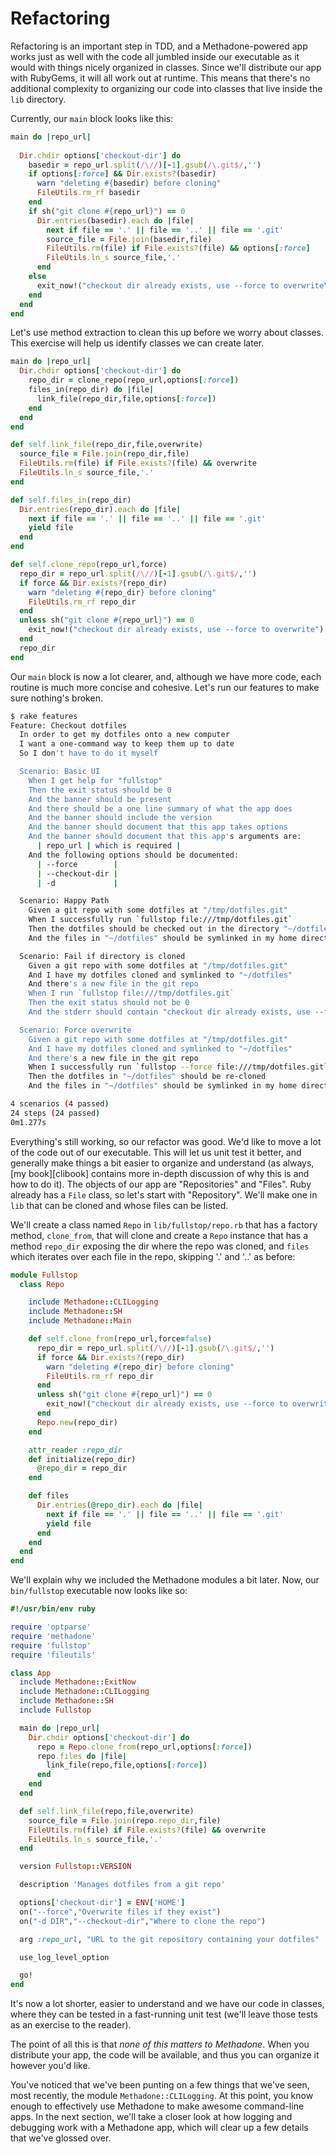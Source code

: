 # Refactoring

Refactoring is an important step in TDD, and a Methadone-powered app works just as well with the code all jumbled inside our
executable as it would with things nicely organized in classes.  Since we'll distribute our app with RubyGems, it will all work
out at runtime.  This means that there's no additional complexity to organizing our code into classes that live inside the `lib`
directory.

Currently, our `main` block looks like this:

```ruby
main do |repo_url|
  
  Dir.chdir options['checkout-dir'] do
    basedir = repo_url.split(/\//)[-1].gsub(/\.git$/,'')
    if options[:force] && Dir.exists?(basedir)
      warn "deleting #{basedir} before cloning"
      FileUtils.rm_rf basedir
    end
    if sh("git clone #{repo_url}") == 0
      Dir.entries(basedir).each do |file|
        next if file == '.' || file == '..' || file == '.git'
        source_file = File.join(basedir,file)
        FileUtils.rm(file) if File.exists?(file) && options[:force]
        FileUtils.ln_s source_file,'.'
      end
    else
      exit_now!("checkout dir already exists, use --force to overwrite")
    end
  end
end
```

Let's use method extraction to clean this up before we worry about classes.  This exercise will help us identify classes we can
create later.

```ruby
main do |repo_url|
  Dir.chdir options['checkout-dir'] do
    repo_dir = clone_repo(repo_url,options[:force])
    files_in(repo_dir) do |file|
      link_file(repo_dir,file,options[:force])
    end
  end
end

def self.link_file(repo_dir,file,overwrite)
  source_file = File.join(repo_dir,file)
  FileUtils.rm(file) if File.exists?(file) && overwrite
  FileUtils.ln_s source_file,'.'
end

def self.files_in(repo_dir)
  Dir.entries(repo_dir).each do |file|
    next if file == '.' || file == '..' || file == '.git'
    yield file
  end
end

def self.clone_repo(repo_url,force)
  repo_dir = repo_url.split(/\//)[-1].gsub(/\.git$/,'')
  if force && Dir.exists?(repo_dir)
    warn "deleting #{repo_dir} before cloning"
    FileUtils.rm_rf repo_dir
  end
  unless sh("git clone #{repo_url}") == 0
    exit_now!("checkout dir already exists, use --force to overwrite")
  end
  repo_dir
end
```

Our `main` block is now a lot clearer, and, although we have more code, each routine is much more concise and cohesive.  Let's
run our features to make sure nothing's broken.  

```sh
$ rake features
Feature: Checkout dotfiles
  In order to get my dotfiles onto a new computer
  I want a one-command way to keep them up to date
  So I don't have to do it myself

  Scenario: Basic UI
    When I get help for "fullstop"
    Then the exit status should be 0
    And the banner should be present
    And there should be a one line summary of what the app does
    And the banner should include the version
    And the banner should document that this app takes options
    And the banner should document that this app's arguments are:
      | repo_url | which is required |
    And the following options should be documented:
      | --force        |
      | --checkout-dir |
      | -d             |

  Scenario: Happy Path
    Given a git repo with some dotfiles at "/tmp/dotfiles.git"
    When I successfully run `fullstop file:///tmp/dotfiles.git`
    Then the dotfiles should be checked out in the directory "~/dotfiles"
    And the files in "~/dotfiles" should be symlinked in my home directory

  Scenario: Fail if directory is cloned
    Given a git repo with some dotfiles at "/tmp/dotfiles.git"
    And I have my dotfiles cloned and symlinked to "~/dotfiles"
    And there's a new file in the git repo
    When I run `fullstop file:///tmp/dotfiles.git`
    Then the exit status should not be 0
    And the stderr should contain "checkout dir already exists, use --force to overwrite"

  Scenario: Force overwrite
    Given a git repo with some dotfiles at "/tmp/dotfiles.git"
    And I have my dotfiles cloned and symlinked to "~/dotfiles"
    And there's a new file in the git repo
    When I successfully run `fullstop --force file:///tmp/dotfiles.git`
    Then the dotfiles in "~/dotfiles" should be re-cloned
    And the files in "~/dotfiles" should be symlinked in my home directory

4 scenarios (4 passed)
24 steps (24 passed)
0m1.277s
```

Everything's still working, so our refactor was good.  We'd like to move a lot of the code out of our executable.  This will let
us unit test it better, and generally make things a bit easier to organize and understand (as always, [my book][clibook] contains more in-depth discussion of why this is and how to do it).  The objects of our app are "Repositories" and "Files".  Ruby already has a `File` class, so let's start with "Repository".  We'll make one in `lib` that can be cloned and whose files can be listed.

We'll create a class named `Repo` in `lib/fullstop/repo.rb` that has a factory method, `clone_from`, that will clone and create a
`Repo` instance that has a method `repo_dir` exposing the dir where the repo was cloned, and `files` which iterates over each
file in the repo, skipping '.' and '..' as before:

```ruby
module Fullstop
  class Repo

    include Methadone::CLILogging
    include Methadone::SH
    include Methadone::Main

    def self.clone_from(repo_url,force=false)
      repo_dir = repo_url.split(/\//)[-1].gsub(/\.git$/,'')
      if force && Dir.exists?(repo_dir)
        warn "deleting #{repo_dir} before cloning"
        FileUtils.rm_rf repo_dir
      end
      unless sh("git clone #{repo_url}") == 0
        exit_now!("checkout dir already exists, use --force to overwrite")
      end
      Repo.new(repo_dir)
    end

    attr_reader :repo_dir
    def initialize(repo_dir)
      @repo_dir = repo_dir
    end

    def files
      Dir.entries(@repo_dir).each do |file|
        next if file == '.' || file == '..' || file == '.git'
        yield file
      end
    end
  end
end
```

We'll explain why we included the Methadone modules a bit later.  Now, our `bin/fullstop` executable now looks like so:

```ruby
#!/usr/bin/env ruby

require 'optparse'
require 'methadone'
require 'fullstop'
require 'fileutils'

class App
  include Methadone::ExitNow
  include Methadone::CLILogging
  include Methadone::SH
  include Fullstop

  main do |repo_url|
    Dir.chdir options['checkout-dir'] do
      repo = Repo.clone_from(repo_url,options[:force])
      repo.files do |file|
        link_file(repo,file,options[:force])
      end
    end
  end

  def self.link_file(repo,file,overwrite)
    source_file = File.join(repo.repo_dir,file)
    FileUtils.rm(file) if File.exists?(file) && overwrite
    FileUtils.ln_s source_file,'.'
  end

  version Fullstop::VERSION

  description 'Manages dotfiles from a git repo'

  options['checkout-dir'] = ENV['HOME']
  on("--force","Overwrite files if they exist")
  on("-d DIR","--checkout-dir","Where to clone the repo")

  arg :repo_url, "URL to the git repository containing your dotfiles"

  use_log_level_option

  go!
end
```

It's now a lot shorter, easier to understand and we have our code in classes, where they can be tested in a fast-running unit
test (we'll leave those tests as an exercise to the reader).

The point of all this is that *none of this matters to Methadone*.  When you distribute your app, the code will be available, and
thus you can organize it however you'd like.

You've noticed that we've been punting on a few things that we've seen, most recently, the module `Methadone::CLILogging`.  At
this point, you know enough to effectively use Methadone to make awesome command-line apps.  In the next section, we'll take a
closer look at how logging and debugging work with a Methadone app, which will clear up a few details that we've glossed over.
